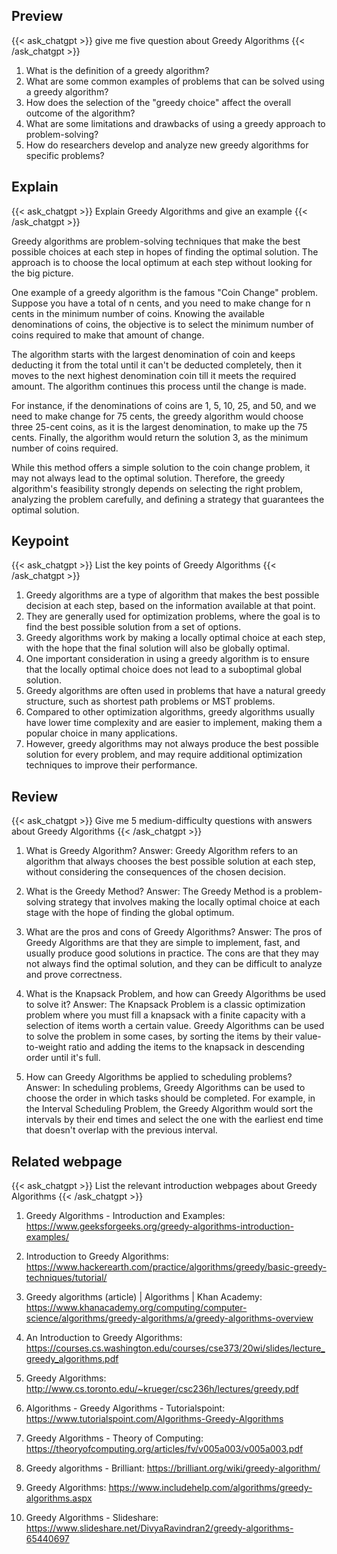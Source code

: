 ## Preview
{{< ask_chatgpt >}}
give me five question about Greedy Algorithms
{{< /ask_chatgpt >}}



1. What is the definition of a greedy algorithm? 
2. What are some common examples of problems that can be solved using a greedy algorithm? 
3. How does the selection of the "greedy choice" affect the overall outcome of the algorithm? 
4. What are some limitations and drawbacks of using a greedy approach to problem-solving? 
5. How do researchers develop and analyze new greedy algorithms for specific problems?   

## Explain
{{< ask_chatgpt >}}
Explain Greedy Algorithms and give an example
{{< /ask_chatgpt >}}



Greedy algorithms are problem-solving techniques that make the best possible choices at each step in hopes of finding the optimal solution. The approach is to choose the local optimum at each step without looking for the big picture. 

One example of a greedy algorithm is the famous "Coin Change" problem. Suppose you have a total of n cents, and you need to make change for n cents in the minimum number of coins. Knowing the available denominations of coins, the objective is to select the minimum number of coins required to make that amount of change.

The algorithm starts with the largest denomination of coin and keeps deducting it from the total until it can't be deducted completely, then it moves to the next highest denomination coin till it meets the required amount. The algorithm continues this process until the change is made. 

For instance, if the denominations of coins are 1, 5, 10, 25, and 50, and we need to make change for 75 cents, the greedy algorithm would choose three 25-cent coins, as it is the largest denomination, to make up the 75 cents. Finally, the algorithm would return the solution 3, as the minimum number of coins required. 

While this method offers a simple solution to the coin change problem, it may not always lead to the optimal solution. Therefore, the greedy algorithm's feasibility strongly depends on selecting the right problem, analyzing the problem carefully, and defining a strategy that guarantees the optimal solution.   

## Keypoint
{{< ask_chatgpt >}}
List the key points of Greedy Algorithms
{{< /ask_chatgpt >}}




1. Greedy algorithms are a type of algorithm that makes the best possible decision at each step, based on the information available at that point.
2. They are generally used for optimization problems, where the goal is to find the best possible solution from a set of options.
3. Greedy algorithms work by making a locally optimal choice at each step, with the hope that the final solution will also be globally optimal.
4. One important consideration in using a greedy algorithm is to ensure that the locally optimal choice does not lead to a suboptimal global solution.
5. Greedy algorithms are often used in problems that have a natural greedy structure, such as shortest path problems or MST problems.
6. Compared to other optimization algorithms, greedy algorithms usually have lower time complexity and are easier to implement, making them a popular choice in many applications.
7. However, greedy algorithms may not always produce the best possible solution for every problem, and may require additional optimization techniques to improve their performance.   

## Review
{{< ask_chatgpt >}}
Give me 5 medium-difficulty questions with answers about Greedy Algorithms
{{< /ask_chatgpt >}}



1. What is Greedy Algorithm?
Answer: Greedy Algorithm refers to an algorithm that always chooses the best possible solution at each step, without considering the consequences of the chosen decision.

2. What is the Greedy Method?
Answer: The Greedy Method is a problem-solving strategy that involves making the locally optimal choice at each stage with the hope of finding the global optimum.

3. What are the pros and cons of Greedy Algorithms?
Answer: The pros of Greedy Algorithms are that they are simple to implement, fast, and usually produce good solutions in practice. The cons are that they may not always find the optimal solution, and they can be difficult to analyze and prove correctness.

4. What is the Knapsack Problem, and how can Greedy Algorithms be used to solve it?
Answer: The Knapsack Problem is a classic optimization problem where you must fill a knapsack with a finite capacity with a selection of items worth a certain value. Greedy Algorithms can be used to solve the problem in some cases, by sorting the items by their value-to-weight ratio and adding the items to the knapsack in descending order until it's full.

5. How can Greedy Algorithms be applied to scheduling problems?
Answer: In scheduling problems, Greedy Algorithms can be used to choose the order in which tasks should be completed. For example, in the Interval Scheduling Problem, the Greedy Algorithm would sort the intervals by their end times and select the one with the earliest end time that doesn't overlap with the previous interval.   

## Related webpage
{{< ask_chatgpt >}}
List the relevant introduction webpages about Greedy Algorithms
{{< /ask_chatgpt >}}



1. Greedy Algorithms - Introduction and Examples:
https://www.geeksforgeeks.org/greedy-algorithms-introduction-examples/

2. Introduction to Greedy Algorithms:
https://www.hackerearth.com/practice/algorithms/greedy/basic-greedy-techniques/tutorial/

3. Greedy algorithms (article) | Algorithms | Khan Academy:
https://www.khanacademy.org/computing/computer-science/algorithms/greedy-algorithms/a/greedy-algorithms-overview

4. An Introduction to Greedy Algorithms:
https://courses.cs.washington.edu/courses/cse373/20wi/slides/lecture_greedy_algorithms.pdf

5. Greedy Algorithms:
http://www.cs.toronto.edu/~krueger/csc236h/lectures/greedy.pdf

6. Algorithms - Greedy Algorithms - Tutorialspoint:
https://www.tutorialspoint.com/Algorithms-Greedy-Algorithms

7. Greedy Algorithms - Theory of Computing:
https://theoryofcomputing.org/articles/fv/v005a003/v005a003.pdf

8. Greedy algorithms - Brilliant:
https://brilliant.org/wiki/greedy-algorithm/

9. Greedy Algorithms:
https://www.includehelp.com/algorithms/greedy-algorithms.aspx

10. Greedy Algorithms - Slideshare:
https://www.slideshare.net/DivyaRavindran2/greedy-algorithms-65440697   

